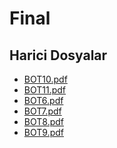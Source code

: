 # Final


<!--HariciDosyalar-->

## Harici Dosyalar

- [BOT10.pdf](./BOT10.pdf)
- [BOT11.pdf](./BOT11.pdf)
- [BOT6.pdf](./BOT6.pdf)
- [BOT7.pdf](./BOT7.pdf)
- [BOT8.pdf](./BOT8.pdf)
- [BOT9.pdf](./BOT9.pdf)


<!--HariciDosyalar-->

